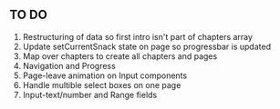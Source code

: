 ## TO DO
01. Restructuring of data so first intro isn't part of chapters array
02. Update setCurrentSnack state on page so progressbar is updated
03. Map over chapters to create all chapters and pages
04. Navigation and Progress
05. Page-leave animation on Input components
06. Handle multible select boxes on one page
07. Input-text/number and Range fields